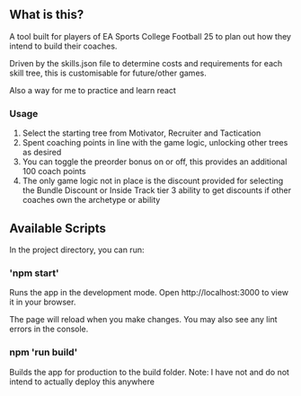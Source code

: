 ## What is this?
A tool built for players of EA Sports College Football 25 to plan out how they intend to build their coaches.

Driven by the skills.json file to determine costs and requirements for each skill tree, this is customisable for future/other games.

Also a way for me to practice and learn react

### Usage

1. Select the starting tree from Motivator, Recruiter and Tactication 
2. Spent coaching points in line with the game logic, unlocking other trees as desired
3. You can toggle the preorder bonus on or off, this provides an additional 100 coach points
4. The only game logic not in place is the discount provided for selecting the Bundle Discount or Inside Track tier 3 ability to get discounts if other coaches own the archetype or ability

## Available Scripts
In the project directory, you can run:

### 'npm start'
Runs the app in the development mode.
Open http://localhost:3000 to view it in your browser.

The page will reload when you make changes.
You may also see any lint errors in the console.

### npm 'run build'
Builds the app for production to the build folder.
Note: I have not and do not intend to actually deploy this anywhere
